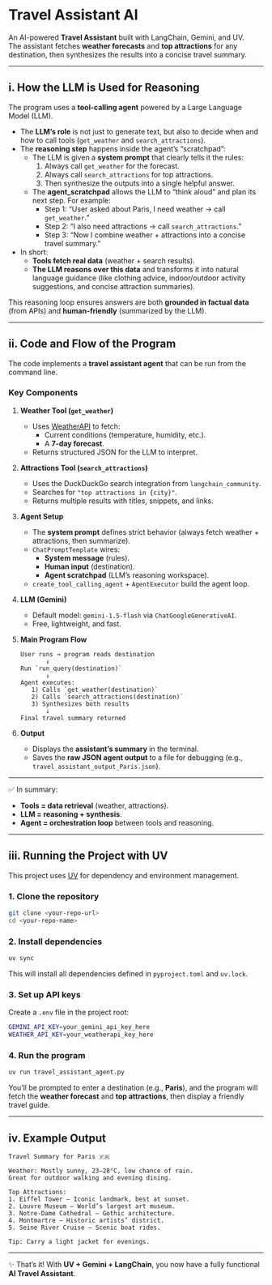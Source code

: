 # Travel Assistant AI

An AI-powered **Travel Assistant** built with LangChain, Gemini, and UV.  
The assistant fetches **weather forecasts** and **top attractions** for any destination, then synthesizes the results into a concise travel summary.  

---

## i. How the LLM is Used for Reasoning

The program uses a **tool-calling agent** powered by a Large Language Model (LLM).  

- The **LLM’s role** is not just to generate text, but also to decide when and how to call tools (`get_weather` and `search_attractions`).  
- The **reasoning step** happens inside the agent’s “scratchpad”:  
  - The LLM is given a **system prompt** that clearly tells it the rules:  
    1. Always call `get_weather` for the forecast.  
    2. Always call `search_attractions` for top attractions.  
    3. Then synthesize the outputs into a single helpful answer.  
  - The **agent_scratchpad** allows the LLM to “think aloud” and plan its next step. For example:  
    - Step 1: “User asked about Paris, I need weather → call `get_weather`.”  
    - Step 2: “I also need attractions → call `search_attractions`.”  
    - Step 3: “Now I combine weather + attractions into a concise travel summary.”  
- In short:  
  - **Tools fetch real data** (weather + search results).  
  - **The LLM reasons over this data** and transforms it into natural language guidance (like clothing advice, indoor/outdoor activity suggestions, and concise attraction summaries).  

This reasoning loop ensures answers are both **grounded in factual data** (from APIs) and **human-friendly** (summarized by the LLM).  

---

## ii. Code and Flow of the Program

The code implements a **travel assistant agent** that can be run from the command line.  

### Key Components

1. **Weather Tool (`get_weather`)**  
   - Uses [WeatherAPI](https://www.weatherapi.com/) to fetch:  
     - Current conditions (temperature, humidity, etc.).  
     - A **7-day forecast**.  
   - Returns structured JSON for the LLM to interpret.  

2. **Attractions Tool (`search_attractions`)**  
   - Uses the DuckDuckGo search integration from `langchain_community`.  
   - Searches for `"top attractions in {city}"`.  
   - Returns multiple results with titles, snippets, and links.  

3. **Agent Setup**  
   - The **system prompt** defines strict behavior (always fetch weather + attractions, then summarize).  
   - `ChatPromptTemplate` wires:  
     - **System message** (rules).  
     - **Human input** (destination).  
     - **Agent scratchpad** (LLM’s reasoning workspace).  
   - `create_tool_calling_agent` + `AgentExecutor` build the agent loop.  

4. **LLM (Gemini)**  
   - Default model: `gemini-1.5-flash` via `ChatGoogleGenerativeAI`.  
   - Free, lightweight, and fast.  

5. **Main Program Flow**  
   ```text
   User runs → program reads destination
          ↓
   Run `run_query(destination)`
          ↓
   Agent executes:
      1) Calls `get_weather(destination)`
      2) Calls `search_attractions(destination)`
      3) Synthesizes both results
          ↓
   Final travel summary returned
   ```  

6. **Output**  
   - Displays the **assistant’s summary** in the terminal.  
   - Saves the **raw JSON agent output** to a file for debugging (e.g., `travel_assistant_output_Paris.json`).  

---

✅ In summary:  
- **Tools = data retrieval** (weather, attractions).  
- **LLM = reasoning + synthesis**.  
- **Agent = orchestration loop** between tools and reasoning.  

---

## iii. Running the Project with UV

This project uses [UV](https://docs.astral.sh/uv/) for dependency and environment management.  

### 1. Clone the repository
```bash
git clone <your-repo-url>
cd <your-repo-name>
```

### 2. Install dependencies
```bash
uv sync
```

This will install all dependencies defined in `pyproject.toml` and `uv.lock`.  

### 3. Set up API keys
Create a `.env` file in the project root:  
```bash
GEMINI_API_KEY=your_gemini_api_key_here
WEATHER_API_KEY=your_weatherapi_key_here
```

### 4. Run the program
```bash
uv run travel_assistant_agent.py
```

You’ll be prompted to enter a destination (e.g., **Paris**), and the program will fetch the **weather forecast** and **top attractions**, then display a friendly travel guide.

---

## iv. Example Output

```text
Travel Summary for Paris 🇫🇷

Weather: Mostly sunny, 23–28°C, low chance of rain.  
Great for outdoor walking and evening dining.

Top Attractions:
1. Eiffel Tower – Iconic landmark, best at sunset.  
2. Louvre Museum – World’s largest art museum.  
3. Notre-Dame Cathedral – Gothic architecture.  
4. Montmartre – Historic artists’ district.  
5. Seine River Cruise – Scenic boat rides.  

Tip: Carry a light jacket for evenings.
```

---

✨ That’s it! With **UV + Gemini + LangChain**, you now have a fully functional **AI Travel Assistant**.